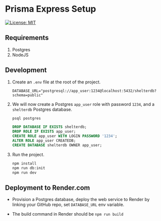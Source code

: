 # Prisma Express Setup

[![License: MIT](https://img.shields.io/badge/License-MIT-yellow.svg)](https://opensource.org/licenses/MIT)

## Requirements

1. Postgres
2. NodeJS

## Development

1. Create an `.env` file at the root of the project.

    ```text
    DATABASE_URL="postgresql://app_user:1234@localhost:5432/shelterdb?schema=public"
    ```

2. We will now create a Postgres `app_user` role with password `1234`, and a `shelterdb` Postgres database.

    ```bash
    psql postgres
    ```

    ```sql
    DROP DATABASE IF EXISTS shelterdb;
    DROP ROLE IF EXISTS app_user;
    CREATE ROLE app_user WITH LOGIN PASSWORD '1234';
    ALTER ROLE app_user CREATEDB;
    CREATE DATABASE shelterdb OWNER app_user;
    ```

3. Run the project.

    ```bash
    npm install
    npm run db:init
    npm run dev
    ```

## Deployment to Render.com

- Provision a Postgres database, deploy the web service to Render by linking your GitHub repo, set `DATABASE_URL` env variable.

- The build command in Render should be `npm run build`

